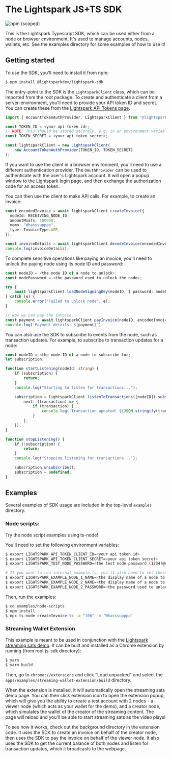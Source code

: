 # The Lightspark JS+TS SDK

![npm (scoped)](https://img.shields.io/npm/v/@lightsparkdev/lightspark-sdk)

This is the Lightspark Typescript SDK, which can be used either from a node or browser environment. It's used to manage accounts, nodes, wallets, etc. See the examples directory for some examples of how to use it!

## Getting started

To use the SDK, you'll need to install it from npm:

```bash
$ npm install @lightsparkdev/lightspark-sdk
```

The entry-point to the SDK is the `LightsparkClient` class, which can be imported from the root package.
To create and authenticate a client from a server-environment, you'll need to provide your API token ID and secret. You can create these from the [Lightspark API Tokens page](https://app.lightspark.com/api-config).

```typescript
import { AccountTokenAuthProvider, LightsparkClient } from "@lightsparkdev/lightspark-sdk";

const TOKEN_ID = <your api token id>;
// NOTE: This should be stored securely, e.g. in an environment variable and shouldn't be present in client-side code.
const TOKEN_SECRET = <your api token secret>;

const lightsparkClient = new LightsparkClient(
    new AccountTokenAuthProvider(TOKEN_ID, TOKEN_SECRET)
);
```

If you want to use the client in a browser environment, you'll need to use a different authentication provider. The `OAuthProvider` can be used to authenticate with the user's Lightspark account. It will open a popup window to the Lightspark login page, and then exchange the authorization code for an access token.

You can then use the client to make API calls. For example, to create an invoice:

```typescript
const encodedInvoice = await lightsparkClient.createInvoice({
  nodeId: RECEIVING_NODE_ID,
  amountMsats: 100000,
  memo: "Whasssupppp",
  type: InvoiceType.AMP,
});

const invoiceDetails = await lightsparkClient.decodeInvoice(encodedInvoice);
console.log(invoiceDetails);
```

To complete sensitive operations like paying an invoice, you'll need to unlock the paying node using its node ID and password:

```typescript
const nodeID = <the node ID of a node to unlock>;
const nodePassword = <the password used to unlock the node>;

try {
    await lightsparkClient.loadNodeSigningKey(nodeID, { password: nodePassword });
} catch (e) {
    console.error("Failed to unlock node", e);
}

// Now we can pay the invoice.
const payment = await lightsparkClient.payInvoice(nodeID, encodedInvoice, 1000);
console.log(`Payment details: ${payment}`);
```

You can also use the SDK to subscribe to events from the node, such as transaction updates. For example, to subscribe to transaction updates for a node:

```typescript
const nodeID = <the node ID of a node to subscribe to>;
let subscription;

function startListening(nodeId: string) {
    if (subscription) {
        return;
    }
    console.log("Starting to listen for transactions...");

    subscription = lightsparkClient.listenToTransactions([nodeID]).subscribe({
        next: (transaction) => {
            if (transaction) {
                console.log(`Transaction updated! ${JSON.stringify(transaction)}`);
            }
        },
    });
}

function stopListening() {
    if (!subscription) {
        return;
    }
    console.log("Stopping listening for transactions...");

    subscription.unsubscribe();
    subscription = undefined;
}
```

## Examples

Several examples of SDK usage are included in the top-level `examples` directory.

### Node scripts:

Try the node script examples using ts-node!

You'll need to set the following environment variables:

```bash
$ export LIGHTSPARK_API_TOKEN_CLIENT_ID=<your api token id>
$ export LIGHTSPARK_API_TOKEN_CLIENT_SECRET=<your api token secret>
$ export LIGHTSPARK_TEST_NODE_PASSWORD=<the test node password (1234!@#$)>

# If you want to run internal_example.ts, you'll also need to set these:
$ export LIGHTSPARK_EXAMPLE_NODE_1_NAME=<the display name of a node to use in the example>
$ export LIGHTSPARK_EXAMPLE_NODE_2_NAME=<the display name of a node to use in the example>
$ export LIGHTSPARK_EXAMPLE_NODE_2_PASSWORD=<the password used to unlock node 2>
```

Then, run the examples:

```bash
$ cd examples/node-scripts
$ npm install
$ npx ts-node createInvoice.ts -a "100" -m "Whasssupppp"
```

### Streaming Wallet Extension

This example is meant to be used in conjunction with the [Lightspark streaming sats demo](https://app.lightspark.com/demos/streaming). It can be built and installed as a Chrome extension by running (from root js-sdk directory):

```bash
$ yarn
$ yarn build
```

Then, go to `chrome://extensions` and click "Load unpacked" and select the `apps/examples/streaming-wallet-extension/build` directory.

When the extension is installed, it will automatically open the streaming sats demo page. You can then click extension icon to open the extension popup, which will give you the ability to create a test account with 2 nodes - a viewer node (which acts as your wallet for the demo), and a creator node, which simulates the wallet of the creator of the streaming content. The page will reload and you'll be able to start streaming sats as the video plays!

To see how it works, check out the background directory in the extension code. It uses the SDK to create an invoice on behalf of the creator node, then uses the SDK to pay the invoice on behalf of the viewer node. It also uses the SDK to get the current balance of both nodes and listen for transaction updates, which it broadcasts to the webpage.
